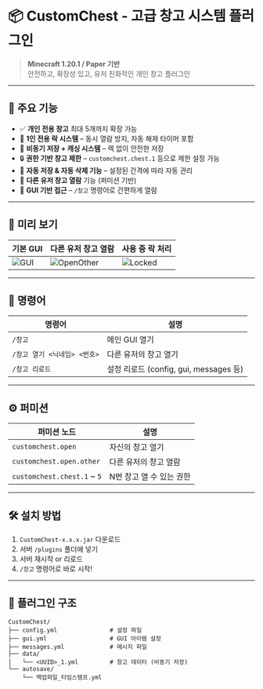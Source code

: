 # 📦 CustomChest - 고급 창고 시스템 플러그인

> **Minecraft 1.20.1 / Paper 기반**  
> 안전하고, 확장성 있고, 유저 친화적인 개인 창고 플러그인

---

## 🧩 주요 기능

- ✅ **개인 전용 창고** 최대 5개까지 확장 가능
- 🔐 **1인 전용 락 시스템** – 동시 열람 방지, 자동 해제 타이머 포함
- 💾 **비동기 저장 + 캐싱 시스템** – 렉 없이 안전한 저장
- 🔒 **권한 기반 창고 제한** – `customchest.chest.1` 등으로 제한 설정 가능
- 🧰 **자동 저장 & 자동 삭제 기능** – 설정된 간격에 따라 자동 관리
- 👥 **다른 유저 창고 열람** 기능 (퍼미션 기반)
- 🧪 **GUI 기반 접근** – `/창고` 명령어로 간편하게 열람

---

## 📸 미리 보기

| 기본 GUI | 다른 유저 창고 열람 | 사용 중 락 처리 |
|----------|----------------------|------------------|
| ![GUI](https://via.placeholder.com/300x160.png?text=Main+Storage+GUI) | ![OpenOther](https://via.placeholder.com/300x160.png?text=Open+Others) | ![Locked](https://via.placeholder.com/300x160.png?text=Storage+Locked) |

---

## 🔧 명령어

| 명령어 | 설명 |
|--------|------|
| `/창고` | 메인 GUI 열기 |
| `/창고 열기 <닉네임> <번호>` | 다른 유저의 창고 열기 |
| `/창고 리로드` | 설정 리로드 (config, gui, messages 등) |

---

## ⚙️ 퍼미션

| 퍼미션 노드 | 설명 |
|--------------|------|
| `customchest.open` | 자신의 창고 열기 |
| `customchest.open.other` | 다른 유저의 창고 열람 |
| `customchest.chest.1` ~ `5` | N번 창고 열 수 있는 권한 |

---

## 🛠 설치 방법

1. `CustomChest-x.x.x.jar` 다운로드
2. 서버 `/plugins` 폴더에 넣기
3. 서버 재시작 or 리로드
4. `/창고` 명령어로 바로 시작!

---

## 🧙 플러그인 구조

```plaintext
CustomChest/
├── config.yml               # 설정 파일
├── gui.yml                  # GUI 아이템 설정
├── messages.yml             # 메시지 파일
├── data/
│   └── <UUID>_1.yml         # 창고 데이터 (비동기 저장)
└── autosave/
    └── 백업파일_타임스탬프.yml
